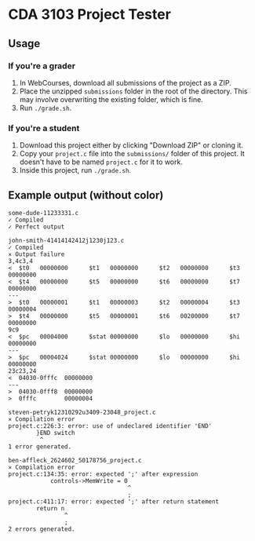 # CDA 3103 Project Tester

## Usage

### If you're a grader

1. In WebCourses, download all submissions of the project as a ZIP.
2. Place the unzipped `submissions` folder in the root of the directory. This may involve overwriting the existing folder, which is fine.
3. Run `./grade.sh`.

### If you're a student

1. Download this project either by clicking "Download ZIP" or cloning it.
2. Copy your `project.c` file into the `submissions/` folder of this project. It doesn't have to be named `project.c` for it to work.
3. Inside this project, run `./grade.sh`.

## Example output (without color)

```
some-dude-11233331.c
✓ Compiled
✓ Perfect output

john-smith-41414142412j1230j123.c
✓ Compiled
✕ Output failure
3,4c3,4
<  $t0   00000000      $t1   00000000      $t2   00000000      $t3   00000000
<  $t4   00000000      $t5   00000000      $t6   00000000      $t7   00000000
---
>  $t0   00000001      $t1   00000003      $t2   00000004      $t3   00000004
>  $t4   00000000      $t5   00000001      $t6   00200000      $t7   00000000
9c9
<  $pc   00004000      $stat 00000000      $lo   00000000      $hi   00000000
---
>  $pc   00004024      $stat 00000000      $lo   00000000      $hi   00000000
23c23,24
<  04030-0fffc  00000000
---
>  04030-0fff8  00000000
>  0fffc        00000004

steven-petryk12310292u3409-23048_project.c
✕ Compilation error
project.c:226:3: error: use of undeclared identifier 'END'
        }END switch
         ^
1 error generated.

ben-affleck_2624602_50178756_project.c
✕ Compilation error
project.c:134:35: error: expected ';' after expression
            controls->MemWrite = 0
                                  ^
                                  ;
project.c:411:17: error: expected ';' after return statement
        return n
                ^
                ;
2 errors generated.
```
